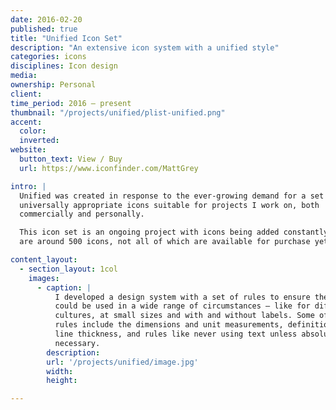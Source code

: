 ```yaml
---
date: 2016-02-20
published: true
title: "Unified Icon Set"
description: "An extensive icon system with a unified style"
categories: icons
disciplines: Icon design
media:
ownership: Personal
client:
time_period: 2016 – present
thumbnail: "/projects/unified/plist-unified.png"
accent:
  color:
  inverted:
website:
  button_text: View / Buy
  url: https://www.iconfinder.com/MattGrey

intro: |
  Unified was created in response to the ever-growing demand for a set of
  universally appropriate icons suitable for projects I work on, both
  commercially and personally.

  This icon set is an ongoing project with icons being added constantly, to date there
  are around 500 icons, not all of which are available for purchase yet.

content_layout:
  - section_layout: 1col
    images:
      - caption: |
          I developed a design system with a set of rules to ensure the icons
          could be used in a wide range of circumstances — like for different
          cultures, at small sizes and with and without labels. Some of the
          rules include the dimensions and unit measurements, definitions for
          line thickness, and rules like never using text unless absolutely
          necessary.
        description:
        url: '/projects/unified/image.jpg'
        width:
        height:

---
```

